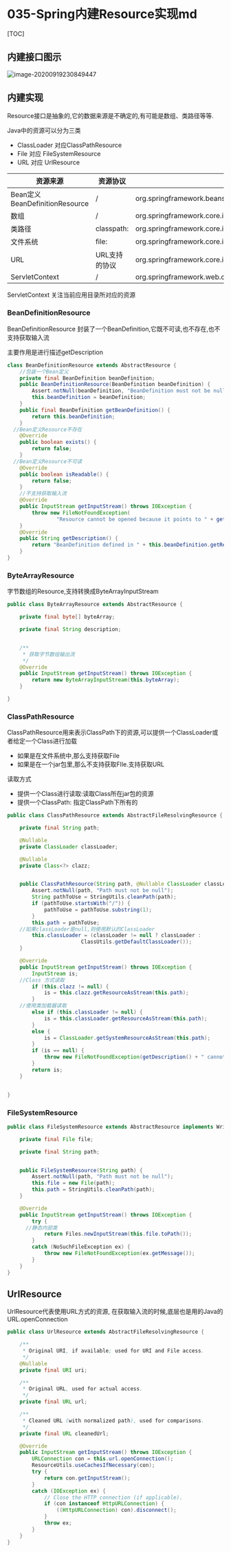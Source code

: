 # 035-Spring内建Resource实现md

[TOC]

## 内建接口图示

![image-20200919230849447](../../assets/image-20200919230849447.png)

## 内建实现

Resource接口是抽象的,它的数据来源是不确定的,有可能是数组、类路径等等.

Java中的资源可以分为三类

- ClassLoader 对应ClassPathResource
- File 对应 FileSystemResource
- URL 对应 UrlResource

| 资源来源                             | 资源协议      | 实现类                                                       |
| ------------------------------------ | ------------- | ------------------------------------------------------------ |
| Bean定义<br />BeanDefinitionResource | /             | org.springframework.beans.factory.support.BeanDefinitionResource |
| 数组                                 | /             | org.springframework.core.io.ByteArrayResource                |
| 类路径                               | classpath:    | org.springframework.core.io.ClassPathResource                |
| 文件系统                             | file:         | org.springframework.core.io.FileSystemResource               |
| URL                                  | URL支持的协议 | org.springframework.core.io.UrlResource                      |
| ServletContext                       | /             | org.springframework.web.context.support.ServletContextResource |

ServletContext 关注当前应用目录所对应的资源

### BeanDefinitionResource

BeanDefinitionResource 封装了一个BeanDefinition,它既不可读,也不存在,也不支持获取输入流

主要作用是进行描述getDescription

```java
class BeanDefinitionResource extends AbstractResource {
	//包装一个Bean定义
	private final BeanDefinition beanDefinition;
	public BeanDefinitionResource(BeanDefinition beanDefinition) {
		Assert.notNull(beanDefinition, "BeanDefinition must not be null");
		this.beanDefinition = beanDefinition;
	}
	public final BeanDefinition getBeanDefinition() {
		return this.beanDefinition;
	}
  //Bean定义Resource不存在
	@Override
	public boolean exists() {
		return false;
	}
  //Bean定义Resource不可读
	@Override
	public boolean isReadable() {
		return false;
	}
	//不支持获取输入流
	@Override
	public InputStream getInputStream() throws IOException {
		throw new FileNotFoundException(
				"Resource cannot be opened because it points to " + getDescription());
	}
	@Override
	public String getDescription() {
		return "BeanDefinition defined in " + this.beanDefinition.getResourceDescription();
	}
}
```

### ByteArrayResource

字节数组的Resource,支持转换成ByteArrayInputStream

```java
public class ByteArrayResource extends AbstractResource {

	private final byte[] byteArray;

	private final String description;


	/**
	 * 获取字节数组输出流
	 */
	@Override
	public InputStream getInputStream() throws IOException {
		return new ByteArrayInputStream(this.byteArray);
	}

}

```

### ClassPathResource

ClassPathResource用来表示ClassPath下的资源,可以提供一个ClassLoader或者给定一个Class进行加载

- 如果是在文件系统中,那么支持获取File
- 如果是在一个jar包里,那么不支持获取FIle.支持获取URL

读取方式

- 提供一个Class进行读取:读取Class所在jar包的资源
- 提供一个ClassPath: 指定ClassPath下所有的

```java
public class ClassPathResource extends AbstractFileResolvingResource {

	private final String path;

	@Nullable
	private ClassLoader classLoader;

	@Nullable
	private Class<?> clazz;


	public ClassPathResource(String path, @Nullable ClassLoader classLoader) {
		Assert.notNull(path, "Path must not be null");
		String pathToUse = StringUtils.cleanPath(path);
		if (pathToUse.startsWith("/")) {
			pathToUse = pathToUse.substring(1);
		}
		this.path = pathToUse;
    //如果classLoader是null,则使用默认的ClassLoader
		this.classLoader = (classLoader != null ? classLoader : 
                        ClassUtils.getDefaultClassLoader());
	}

	@Override
	public InputStream getInputStream() throws IOException {
		InputStream is;
    //Class 方式读取
		if (this.clazz != null) {
			is = this.clazz.getResourceAsStream(this.path);
		}
    //使用类加载器读取
		else if (this.classLoader != null) {
			is = this.classLoader.getResourceAsStream(this.path);
		}
		else {
			is = ClassLoader.getSystemResourceAsStream(this.path);
		}
		if (is == null) {
			throw new FileNotFoundException(getDescription() + " cannot be opened because it does not exist");
		}
		return is;
	}


}

```

### FileSystemResource

```java
public class FileSystemResource extends AbstractResource implements WritableResource {

	private final File file;

	private final String path;


	public FileSystemResource(String path) {
		Assert.notNull(path, "Path must not be null");
		this.file = new File(path);
		this.path = StringUtils.cleanPath(path);
	}

	@Override
	public InputStream getInputStream() throws IOException {
		try {
      //静态内部类
			return Files.newInputStream(this.file.toPath());
		}
		catch (NoSuchFileException ex) {
			throw new FileNotFoundException(ex.getMessage());
		}
	}
}

```

## UrlResource

UrlResource代表使用URL方式的资源, 在获取输入流的时候,底层也是用的Java的URL.openConnection

```java
public class UrlResource extends AbstractFileResolvingResource {

	/**
	 * Original URI, if available; used for URI and File access.
	 */
	@Nullable
	private final URI uri;

	/**
	 * Original URL, used for actual access.
	 */
	private final URL url;

	/**
	 * Cleaned URL (with normalized path), used for comparisons.
	 */
	private final URL cleanedUrl;

	@Override
	public InputStream getInputStream() throws IOException {
		URLConnection con = this.url.openConnection();
		ResourceUtils.useCachesIfNecessary(con);
		try {
			return con.getInputStream();
		}
		catch (IOException ex) {
			// Close the HTTP connection (if applicable).
			if (con instanceof HttpURLConnection) {
				((HttpURLConnection) con).disconnect();
			}
			throw ex;
		}
	}
}

```

